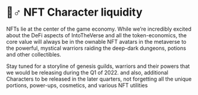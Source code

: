 # 🦸♂ NFT Character liquidity

NFTs lie at the center of the game economy. While we’re incredibly excited about the DeFi aspects of IntoTheVerse and all the token-economics, the core value will always be in the ownable NFT avatars in the metaverse to the powerful, mystical warriors raiding the deep-dark dungeons, potions and other collectibles.

Stay tuned for a storyline of genesis guilds, warriors and their powers that we would be releasing during the Q1 of 2022. and also, additional Characters to be released in the later quarters, not forgetting all the unique portions, power-ups, cosmetics, and various NFT utilities&#x20;
